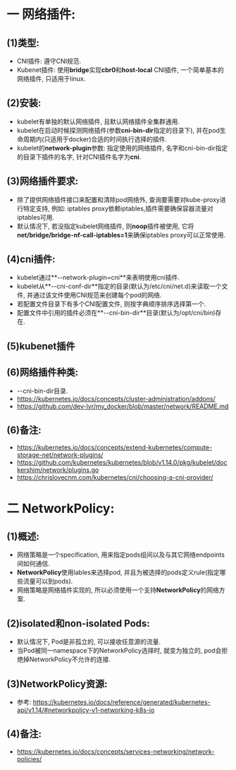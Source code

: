 # 一 网络插件:
## (1)类型:
- CNI插件: 遵守CNI规范.
- Kubenet插件: 使用**bridge**实现**cbr0**和**host-local** CNI插件, 一个简单基本的网络插件, 只适用于linux.

## (2)安装:
- kubelet有单独的默认网络插件, 且默认网络插件全集群通用.
- kubelet在启动时候探测网络插件(参数**cni-bin-dir**指定的目录下), 并在pod生命周期内(只适用于docker)合适的时间执行选择的插件.
- kubelet的**network-plugin**参数: 指定使用的网络插件, 名字和cni-bin-dir指定的目录下插件的名字, 针对CNI插件名字为**cni**.

## (3)网络插件要求:
- 除了提供网络插件接口来配置和清除pod网络外, 查询要需要对kube-proxy进行特定支持, 例如: iptables proxy依赖iptables,插件需要确保容器流量对iptables可用.
- 默认情况下, 若没指定kubelet网络插件, 则**noop**插件被使用, 它将**net/bridge/bridge-nf-call-iptables=1**来确保iptables proxy可以正常使用.

## (4)cni插件:
- kubelet通过**--network-plugin=cni**来表明使用cni插件.
- kubelet从**--cni-conf-dir**指定的目录(默认为/etc/cni/net.d)来读取一个文件, 并通过该文件使用CNI规范来创建每个pod的网络.
- 若配置文件目录下有多个CNI配置文件, 则按字典顺序排序选择第一个.
- 配置文件中引用的插件必须在**--cni-bin-dir**目录(默认为/opt/cni/bin)存在.

## (5)kubenet插件

## (6)网络插件种类:
- --cni-bin-dir目录.
- https://kubernetes.io/docs/concepts/cluster-administration/addons/
- https://github.com/dev-lyr/my_docker/blob/master/network/README.md

## (6)备注:
- https://kubernetes.io/docs/concepts/extend-kubernetes/compute-storage-net/network-plugins/
- https://github.com/kubernetes/kubernetes/blob/v1.14.0/pkg/kubelet/dockershim/network/plugins.go
- https://chrislovecnm.com/kubernetes/cni/choosing-a-cni-provider/

# 二 NetworkPolicy:
## (1)概述:
- 网络策略是一个specification, 用来指定pods组间以及与其它网络endpoints间如何通信.
- **NetworkPolicy**使用lables来选择pod, 并且为被选择的pods定义rule(指定哪些流量可以到pods).
- 网络策略是网络插件实现的, 所以必须使用一个支持**NetworkPolicy**的网络方案.

## (2)isolated和non-isolated Pods:
- 默认情况下, Pod是非孤立的, 可以接收任意源的流量.
- 当Pod被同一namespace下的NetworkPolicy选择时, 就变为独立的, pod会拒绝掉NetworkPolicy不允许的连接.

## (3)NetworkPolicy资源:
- 参考: https://kubernetes.io/docs/reference/generated/kubernetes-api/v1.14/#networkpolicy-v1-networking-k8s-io

## (4)备注:
- https://kubernetes.io/docs/concepts/services-networking/network-policies/
